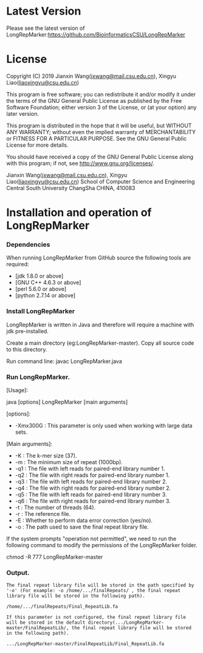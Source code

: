 Latest Version
==============
Please see the latest version of LongRepMarker:https://github.com/BioinformaticsCSU/LongRepMarker


License
=======

Copyright (C) 2019 Jianxin Wang(jxwang@mail.csu.edu.cn), Xingyu Liao(liaoxingyu@csu.edu.cn)

This program is free software; you can redistribute it and/or
modify it under the terms of the GNU General Public License
as published by the Free Software Foundation; either version 3
of the License, or (at your option) any later version.

This program is distributed in the hope that it will be useful,
but WITHOUT ANY WARRANTY; without even the implied warranty of
MERCHANTABILITY or FITNESS FOR A PARTICULAR PURPOSE.  See the
GNU General Public License for more details.

You should have received a copy of the GNU General Public License
along with this program; if not, see <http://www.gnu.org/licenses/>.

Jianxin Wang(jxwang@mail.csu.edu.cn), Xingyu Liao(liaoxingyu@csu.edu.cn)
School of Computer Science and Engineering
Central South University
ChangSha
CHINA, 410083


Installation and operation of LongRepMarker 
==================================

### Dependencies

When running LongRepMarker from GitHub source the following tools are required:

* [jdk 1.8.0 or above]
* [GNU C++ 4.6.3 or above] 
* [perl 5.6.0 or above] 
* [python 2.7.14 or above]
 
### Install LongRepMarker

LongRepMarker is written in Java and therefore will require a machine with jdk pre-installed.

Create a main directory (eg:LongRepMarker-master). Copy all source code to this directory.

Run command line: javac LongRepMarker.java 

### Run LongRepMarker.

[Usage]:

java [options] LongRepMarker [main arguments]

[options]:

* -Xmx300G : This parameter is only used when working with large data sets.

[Main arguments]:
 
 * -K <int>: The k-mer size (37).
 * -m <int>: The minimum size of repeat (1000bp).
 * -q1 <string>: The file with left reads for paired-end library number 1.
 * -q2 <string>: The file with right reads for paired-end library number 1.
 * -q3 <string>: The file with left reads for paired-end library number 2.
 * -q4 <string>: The file with right reads for paired-end library number 2.
 * -q5 <string>: The file with left reads for paired-end library number 3.
 * -q6 <string>: The file with right reads for paired-end library number 3.
 * -t <int>: The number of threads (64).
 * -r <string>: The reference file.
 * -E <string>: Whether to perform data error correction (yes/no).
 * -o <string>: The path used to save the final repeat library file.
	
 If the system prompts "operation not permitted", we need to run the following command to modify the permissions of the LongRepMarker folder.
	
 chmod -R 777  LongRepMarker-master
 
### Output.
    
	The final repeat library file will be stored in the path specified by '-o' (For example: -o /home/.../finalRepeats/ , the final repeat library file will be stored in the following path).
    
    /home/.../finalRepeats/Final_RepeatLib.fa 
	
	If this parameter is not configured, the final repeat library file will be stored in the default directory(.../LongRepMarker-master/FinalRepeatLib/, the final repeat library file will be stored in the following path).
	
	.../LongRepMarker-master/FinalRepeatLib/Final_RepeatLib.fa